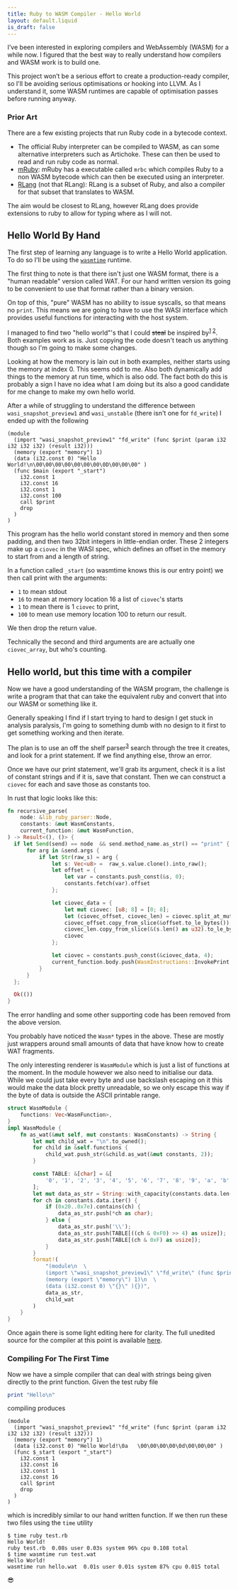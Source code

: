 ```yaml
---
title: Ruby to WASM Compiler - Hello World
layout: default.liquid
is_draft: false
---
```

I’ve been interested in exploring compilers and WebAssembly (WASM) for a while now. I figured that the best way to really understand how compilers and WASM work is to build one.

This project won’t be a serious effort to create a production-ready compiler, so I'll be avoiding serious optimisations or hooking into LLVM. As I understand it, some WASM runtimes are capable of optimisation passes before running anyway.

### Prior Art
There are a few existing projects that run Ruby code in a bytecode context.

* The official Ruby interpreter can be compiled to WASM, as can some alternative interpreters such as Artichoke. These can then be used to read and run ruby code as normal.
* [mRuby](https://github.com/mruby/mruby): mRuby has a executable called `mrbc` which compiles Ruby to a non WASM bytecode which can then be executed using an interpreter.
* [RLang](https://github.com/ljulliar/rlang) (not that RLang): RLang is a subset of Ruby, and also a compiler for that subset that translates to WASM.

The aim would be closest to RLang, however RLang does provide extensions to ruby to allow for typing where as I will not.
## Hello World By Hand

The first step of learning any language is to write a Hello World application. To do so I'll be using the [`wasmtime`](https://wasmtime.dev/) runtime.

The first thing to note is that there isn't just one WASM format, there is a "human readable" version called WAT. For our hand written version its going to be convenient to use that format rather than a binary version.

On top of this, "pure" WASM has no ability to issue syscalls, so that means no `print`. This means we are going to have to use the WASI interface which provides useful functions for interacting with the host system.

I managed to find two "hello world"'s that I could <strike>steal</strike> be inspired by<sup>[1](https://github.com/danbev/learning-wasi/blob/6f4543fc1c6e9908b4fb6bebf64ff408ed9b7576/src/fd_write.wat) [2](https://blog.dkwr.de/development/wasi-load-fd-write/)</sup>. Both examples work as is. Just copying the code doesn't teach us anything though so I'm going to make some changes.

Looking at how the memory is lain out in both examples, neither starts using the memory at index 0. This seems odd to me. Also both dynamically add things to the memory at run time, which is also odd. The fact both do this is probably a sign I have no idea what I am doing but its also a good candidate for me change to make my own hello world.

After a while of struggling to understand the difference between `wasi_snapshot_preview1` and `wasi_unstable` (there isn't one for `fd_write`) I ended up with the following
```wat
(module
  (import "wasi_snapshot_preview1" "fd_write" (func $print (param i32 i32 i32 i32) (result i32)))
  (memory (export "memory") 1)
  (data (i32.const 0) "Hello World!\n\00\00\00\00\00\00\00\0D\00\00\00" )
  (func $main (export "_start")
    i32.const 1
    i32.const 16
    i32.const 1
    i32.const 100
    call $print
    drop
  )
)
```

This program has the hello world constant stored in memory and then some padding, and then two 32bit integers in little-endian order. These 2 integers make up a `ciovec` in the WASI spec, which defines an offset in the memory to start from and a length of string.

In a function called `_start` (so wasmtime knows this is our entry point) we then call print with the arguments:
 - `1` to mean stdout
 - `16` to mean at memory location 16 a list of `ciovec`'s starts
 - `1` to mean there is 1 `ciovec` to print,
 - `100` to mean use memory location 100 to return our result.

We then drop the return value.

Technically the second and third arguments are are actually one `ciovec_array`, but who's counting.

## Hello world, but this time with a compiler

Now we have a good understanding of the WASM program, the challenge is write a program that that can take the equivalent ruby and convert that into our WASM or something like it.

Generally speaking I find if I start trying to hard to design I get stuck in analysis paralysis, I'm going to something dumb with no design to it first to get something working and then iterate.

The plan is to use an off the shelf parser<sup>[3](https://github.com/lib-ruby-parser/lib-ruby-parser)</sup> search through the tree it creates, and look for a print statement. If we find anything else, throw an error.

Once we have our print statement, we'll grab its argument, check it is a list of constant strings and if it is, save that constant. Then we can construct a `ciovec` for each and save those as constants too.

In rust that logic looks like this:
```rust
fn recursive_parse(
    node: &lib_ruby_parser::Node,
    constants: &mut WasmConstants,
    current_function: &mut WasmFunction,
) -> Result<(), ()> {
  if let Send(send) == node  && send.method_name.as_str() == "print" {
      for arg in &send.args {
          if let Str(raw_s) = arg {
              let s: Vec<u8> =  raw_s.value.clone().into_raw();
              let offset = {
                  let var = constants.push_const(&s, 0);
                  constants.fetch(var).offset
              };

              let ciovec_data = {
                  let mut ciovec: [u8; 8] = [0; 8];
                  let (ciovec_offset, ciovec_len) = ciovec.split_at_mut(4);
                  ciovec_offset.copy_from_slice(&offset.to_le_bytes());
                  ciovec_len.copy_from_slice(&(s.len() as u32).to_le_bytes());
                  ciovec
              };

              let ciovec = constants.push_const(&ciovec_data, 4);
              current_function.body.push(WasmInstructions::InvokePrint { variable: ciovec })
          }
      }
  };

  Ok(())
}
```

The error handling and some other supporting code has been removed from the above version.

You probably have noticed the `Wasm*` types in the above. These are mostly just wrappers around small amounts of data that have know how to create WAT fragments.

The only interesting renderer is `WasmModule` which is just a list of functions at the moment. In the module however we also need to initialise our data. While we could just take every byte and use backslash escaping on it this would make the data block pretty unreadable, so we only escape this way if the byte of data is outside the ASCII printable range.
```rust
struct WasmModule {
    functions: Vec<WasmFunction>,
}
impl WasmModule {
    fn as_wat(&mut self, mut constants: WasmConstants) -> String {
        let mut child_wat = "\n".to_owned();
        for child in &self.functions {
            child_wat.push_str(&child.as_wat(&mut constants, 2));
        }

        const TABLE: &[char] = &[
            '0', '1', '2', '3', '4', '5', '6', '7', '8', '9', 'a', 'b', 'c', 'd', 'e', 'f',
        ];
        let mut data_as_str = String::with_capacity(constants.data.len() * 3);
        for ch in constants.data.iter() {
            if (0x20..0x7e).contains(ch) {
                data_as_str.push(*ch as char);
            } else {
                data_as_str.push('\\');
                data_as_str.push(TABLE[((ch & 0xF0) >> 4) as usize]);
                data_as_str.push(TABLE[(ch & 0xF) as usize]);
            }
        }
        format!(
            "(module\n  \
            (import \"wasi_snapshot_preview1\" \"fd_write\" (func $print (param i32 i32 i32 i32) (result i32)))\n  \
            (memory (export \"memory\") 1)\n  \
            (data (i32.const 0) \"{}\" ){})",
            data_as_str,
            child_wat
        )
    }
}
```
Once again there is some light editing here for clarity. The full unedited source for the compiler at this point is available [here](https://github.com/xulaus/ruby2wasm/blob/6719c89/src/main.rs).

### Compiling For The First Time
Now we have a simple compiler that can deal with strings being given directly to the print function. Given the test ruby file
```ruby
print "Hello\n"
```
compiling produces
```wat
(module
  (import "wasi_snapshot_preview1" "fd_write" (func $print (param i32 i32 i32 i32) (result i32)))
  (memory (export "memory") 1)
  (data (i32.const 0) "Hello World!\0a   \00\00\00\00\0d\00\00\00" )
  (func $_start (export "_start")
    i32.const 1
    i32.const 16
    i32.const 1
    i32.const 16
    call $print
    drop
  )
)
```
which is incredibly similar to our hand written function. If we then run these two files using the `time` utility
```
$ time ruby test.rb
Hello World!
ruby test.rb  0.08s user 0.03s system 96% cpu 0.108 total
$ time wasmtime run test.wat
Hello World!
wasmtime run hello.wat  0.01s user 0.01s system 87% cpu 0.015 total
```
😎
